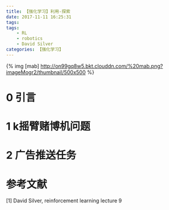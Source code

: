 ```yaml
---
title: 【强化学习】利用-探索
date: 2017-11-11 16:25:31
tags:
tags:
    - RL
    - robotics
    - David Silver
categories: 【强化学习】
---
```


{% img [mab] http://on99gq8w5.bkt.clouddn.com/%20mab.png?imageMogr2/thumbnail/500x500 %}
<!--more-->
# 0 引言

# 1 k摇臂赌博机问题

# 2 广告推送任务

# 参考文献
[1] David Silver, reinforcement learning lecture 9
